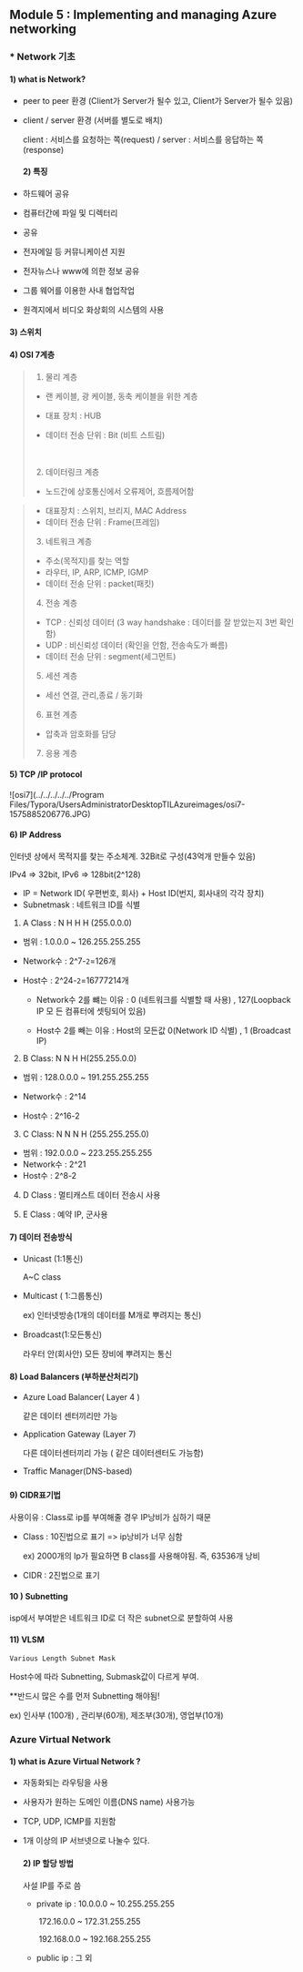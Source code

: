 ## Module 5 : Implementing and managing Azure networking

### * Network 기초

#### 1) what is Network?

* peer to peer 환경 (Client가 Server가 될수 있고, Client가 Server가 될수 있음)

* client / server 환경 (서버를 별도로 배치)

  client : 서비스를 요청하는 쪽(request) / server : 서비스를 응답하는 쪽 (response)

	#### 2) 특징

* 하드웨어 공유
* 컴퓨터간에 파일 및 디렉터리
*  공유
* 전자메일 등 커뮤니케이션 지원
* 전자뉴스나 www에 의한 정보 공유
* 그룹 웨어를 이용한 사내 협업작업
* 원격지에서 비디오 화상회의 시스템의 사용

#### 3) 스위치



#### 4) OSI 7계층

> 1) 물리 계층
>
> * 랜 케이블, 광 케이블, 동축 케이블을 위한 계층
>
> * 대표 장치 : HUB
>
> * 데이터 전송 단위 : Bit (비트 스트림)
>
>   ​	
>
> 2) 데이터링크 계층
>
> * 노드간에  상호통신에서 오류제어, 흐름제어함

> * 대표장치 : 스위치, 브리지, MAC Address
> * 데이터 전송 단위 : Frame(프레임) 
>
> 3) 네트워크 계층
>
> * 주소(목적지)를 찾는 역할
> * 라우터, IP, ARP, ICMP, IGMP
> * 데이터 전송 단위 : packet(패킷)
>
> 4) 전송 계층
>
> * TCP : 신뢰성 데이터 (3 way handshake : 데이터를 잘 받았는지 3번 확인함)
> * UDP : 비신뢰성 데이터 (확인을 안함, 전송속도가 빠름)
> * 데이터 전송 단위 : segment(세그먼트)
>
> 5) 세션 계층
>
> * 세선 연결, 관리,종료 / 동기화
>
> 6) 표현 계층
>
> * 압축과 암호화를 담당
>
> 7) 응용 계층



#### 5) TCP /IP protocol

![osi7](../../../../../Program Files/Typora/UsersAdministratorDesktopTILAzureimages/osi7-1575885206776.JPG)

#### 6) IP Address 

인터넷 상에서 목적지를 찾는 주소체계. 32Bit로 구성(43억개 만들수 있음)

IPv4 => 32bit, IPv6 => 128bit(2^128)

* IP = Network ID( 우편번호, 회사) + Host ID(번지, 회사내의 각각 장치)
* Subnetmask : 네트워크 ID를 식별

1) A Class : N H H H (255.0.0.0)  

* 범위 : 1.0.0.0 ~ 126.255.255.255 

* Network수 : 2^7-`2`=126개

* Host수 : 2^24-`2`=16777214개

  * Network수 2를 뺴는 이유 : 0 (네트워크를 식별할 때 사용) , 127(Loopback IP 모               든 컴퓨터에 셋팅되어 있음)

  * Host수 2를 빼는 이유 : Host의 모든값 0(Network ID 식별) , 1 (Broadcast IP)

    

2) B Class:  N N H H(255.255.0.0)

* 범위 : 128.0.0.0 ~ 191.255.255.255

* Network수 : 2^14

* Host수 : 2^16-2

  

3) C Class: N N N H (255.255.255.0)

* 범위 : 192.0.0.0 ~ 223.255.255.255
* Network수 : 2^21 
* Host수 : 2^8-2



4) D Class : 멀티캐스트 데이터 전송시 사용

5) E Class : 예약 IP,  군사용



#### 7) 데이터 전송방식

* Unicast (1:1통신)

   A~C class 

* Multicast ( 1:그룹통신)

  ex) 인터넷방송(1개의 데이터를 M개로 뿌려지는 통신)

* Broadcast(1:모든통신) 

  라우터 안(회사안) 모든 장비에 뿌려지는 통신



#### 8) Load Balancers (부하분산처리기)

* Azure Load Balancer( Layer 4 )

  같은 데이터 센터끼리만 가능

* Application Gateway (Layer 7)

   다른 데이터센터끼리 가능 ( 같은 데이터센터도 가능함)

* Traffic Manager(DNS-based)

### 

#### 9) CIDR표기법

사용이유 : Class로 ip를 부여해줄 경우 IP낭비가 심하기 때문

* Class : 10진법으로 표기 => ip낭비가 너무 심함 

  ex) 2000개의  Ip가 필요하면 B class를 사용해야됨. 즉, 63536개 낭비 

* CIDR : 2진법으로 표기

#### 10 ) Subnetting

isp에서 부여받은 네트워크 ID로 더 작은 subnet으로 분할하여 사용



#### 11) VLSM

`Various Length Subnet Mask`

 Host수에 따라 Subnetting, Submask값이 다르게 부여. 

**반드시 많은 수를 먼저 Subnetting 해야됨!

ex) 인사부 (100개) , 관리부(60개), 제조부(30개), 영업부(10개)



### Azure Virtual Network

#### 1) what is Azure Virtual Network ?

* 자동화되는 라우팅을 사용

* 사용자가 원하는 도메인 이름(DNS name) 사용가능

* TCP, UDP, ICMP를 지원함

* 1개 이상의 IP 서브넷으로 나눌수 있다. 

  

  #### 2) IP 할당 방법 

  사설 IP를 주로 씀 

  * private ip : 10.0.0.0 ~ 10.255.255.255

    ​                     172.16.0.0 ~ 172.31.255.255

    ​                     192.168.0.0 ~ 192.168.255.255

  * public ip : 그 외

   

  

  

